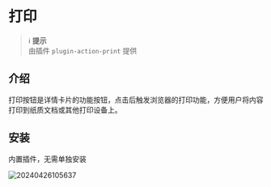 # 打印

> ℹ️ **提示**  
> 由插件 `plugin-action-print` 提供

## 介绍

打印按钮是详情卡片的功能按钮，点击后触发浏览器的打印功能，方便用户将内容打印到纸质文档或其他打印设备上。

## 安装

内置插件，无需单独安装

![20240426105637](/actions/print-1.png)
